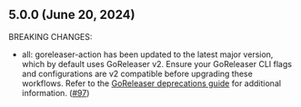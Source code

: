 ## 5.0.0 (June 20, 2024)

BREAKING CHANGES:

* all: goreleaser-action has been updated to the latest major version, which by default uses GoReleaser v2. Ensure your GoReleaser CLI flags and configurations are v2 compatible before upgrading these workflows. Refer to the [GoReleaser deprecations guide](https://goreleaser.com/deprecations/#removed-in-v2) for additional information. ([#97](https://github.com/hashicorp/ghaction-terraform-provider-release/issues/97))

